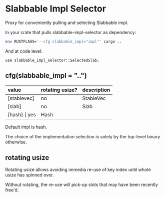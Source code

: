 # Slabbable Impl Selector

Proxy for conveniently pulling and selecting Slabbable impl.

In your crate that pulls slabbable-impl-selector as dependency:
```bash
env RUSTFLAGS='--cfg slabbable_impl="impl"' cargo ..
```

And at code level:
```ignore
use slabbable_impl_selector::SelectedSlab;
```

## cfg(slabbable_impl = "..")

| value       | rotating usize? | description               |
| :---        | :---            | :---                      |
| [stablevec] | no              | StableVec                 |
| [slab]      | no              | Slab                      |
| [hash]      [ yes             | Hash                      |

Default impl is hash.

The choice of the implementation selection is solely by the top-level binary otherwise.

## rotating usize

Rotating usize allows avoiding immedia re-use of key index until whole usize has spinned over.

Without rotating, the re-use will pick-up slots that may have been recently free'd.
